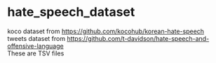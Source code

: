 # hate_speech_dataset

koco dataset from https://github.com/kocohub/korean-hate-speech    
tweets dataset from https://github.com/t-davidson/hate-speech-and-offensive-language    
These are TSV files
